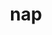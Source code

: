 ---
category: 3-letters
denotation: null
name: nap
reference_link: https://www.etymonline.com/word/nap
root_language: null
root_name: null
title: nap
type: free
word_sums:
- respelling: nap
  sum: 'Nap + '
---